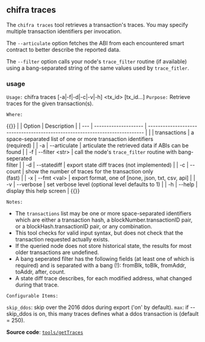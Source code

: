 ## chifra traces

The `chifra traces` tool retrieves a transaction's traces. You may specify multiple transaction identifiers per invocation.

The `--articulate` option fetches the ABI from each encountered smart contract to better describe the reported data.

The `--filter` option calls your node's `trace_filter` routine (if available) using a bang-separated string of the same values used by `trace_fitler`.

### usage

`Usage:`    chifra traces [-a|-f|-d|-c|-v|-h] &lt;tx_id&gt; [tx_id...]
`Purpose:`  Retrieve traces for the given transaction(s).

`Where:`

{{<td>}}
|     | Option               | Description                                                                  |
| --- | -------------------- | ---------------------------------------------------------------------------- |
|     | transactions         | a space-separated list of one or more transaction identifiers<br/>(required) |
| -a  | --articulate         | articulate the retrieved data if ABIs can be found                           |
| -f  | --filter &lt;str&gt; | call the node's `trace_filter` routine with bang-seperated<br/>filter        |
| -d  | --statediff          | export state diff traces (not implemented)                                   |
| -c  | --count              | show the number of traces for the transaction only<br/>(fast)                |
| -x  | --fmt &lt;val&gt;    | export format, one of [none, json, txt, csv, api]                            |
| -v  | --verbose            | set verbose level (optional level defaults to 1)                             |
| -h  | --help               | display this help screen                                                     |
{{</td>}}

`Notes:`

- The `transactions` list may be one or more space-separated identifiers which are either a transaction hash,
  a blockNumber.transactionID pair, or a blockHash.transactionID pair, or any combination.
- This tool checks for valid input syntax, but does not check that the transaction requested actually exists.
- If the queried node does not store historical state, the results for most older transactions are undefined.
- A bang seperated filter has the following fields (at least one of which is required) and is separated
  with a bang (!): fromBlk, toBlk, fromAddr, toAddr, after, count.
- A state diff trace describes, for each modified address, what changed during that trace.

`Configurable Items:`

`skip_ddos`: skip over the 2016 ddos during export ('on' by default).
`max`: if --skip_ddos is on, this many traces defines what a ddos transaction is (default = 250).

**Source code**: [`tools/getTraces`](https://github.com/TrueBlocks/trueblocks-core/tree/master/src/tools/getTraces)


